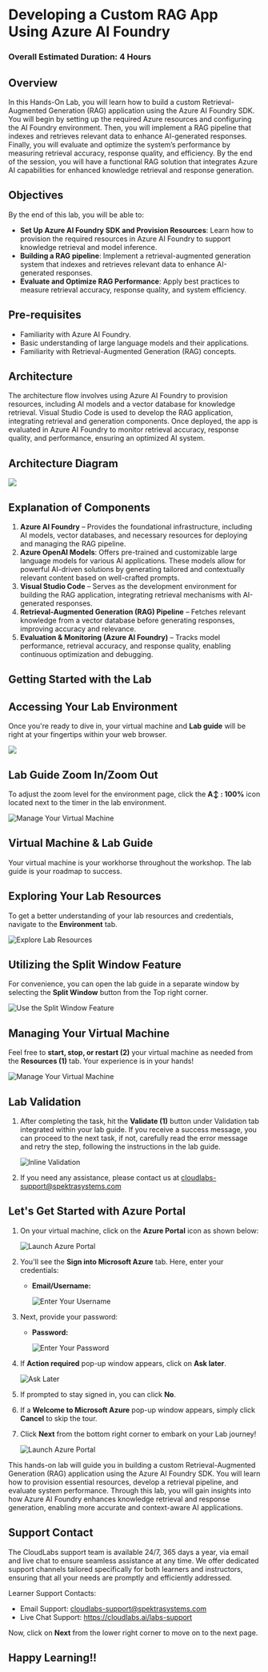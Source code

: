 # Developing a Custom RAG App Using Azure AI Foundry

### Overall Estimated Duration: 4 Hours

## Overview

In this Hands-On Lab, you will learn how to build a custom Retrieval-Augmented Generation (RAG) application using the Azure AI Foundry SDK. You will begin by setting up the required Azure resources and configuring the AI Foundry environment. Then, you will implement a RAG pipeline that indexes and retrieves relevant data to enhance AI-generated responses. Finally, you will evaluate and optimize the system’s performance by measuring retrieval accuracy, response quality, and efficiency. By the end of the session, you will have a functional RAG solution that integrates Azure AI capabilities for enhanced knowledge retrieval and response generation.

## Objectives

By the end of this lab, you will be able to:

- **Set Up Azure AI Foundry SDK and Provision Resources**: Learn how to provision the required resources in Azure AI Foundry to support knowledge retrieval and model inference.
- **Building a RAG pipeline**: Implement a retrieval-augmented generation system that indexes and retrieves relevant data to enhance AI-generated responses.
- **Evaluate and Optimize RAG Performance**: Apply best practices to measure retrieval accuracy, response quality, and system efficiency.

  
## Pre-requisites

- Familiarity with Azure AI Foundry.
- Basic understanding of large language models and their applications.
- Familiarity with Retrieval-Augmented Generation (RAG) concepts.

## Architecture

The architecture flow involves using Azure AI Foundry to provision resources, including AI models and a vector database for knowledge retrieval. Visual Studio Code is used to develop the RAG application, integrating retrieval and generation components. Once deployed, the app is evaluated in Azure AI Foundry to monitor retrieval accuracy, response quality, and performance, ensuring an optimized AI system.

## Architecture Diagram

  ![](../media/afg15.png)

## Explanation of Components

1. **Azure AI Foundry** – Provides the foundational infrastructure, including AI models, vector databases, and necessary resources for deploying and managing the RAG pipeline.
1. **Azure OpenAI Models**: Offers pre-trained and customizable large language models for various AI applications. These models allow for powerful AI-driven solutions by generating tailored and contextually relevant content based on well-crafted prompts.
1. **Visual Studio Code** – Serves as the development environment for building the RAG application, integrating retrieval mechanisms with AI-generated responses.
1. **Retrieval-Augmented Generation (RAG) Pipeline** – Fetches relevant knowledge from a vector database before generating responses, improving accuracy and relevance.
1. **Evaluation & Monitoring (Azure AI Foundry)** – Tracks model performance, retrieval accuracy, and response quality, enabling continuous optimization and debugging.

## Getting Started with the Lab
 
## Accessing Your Lab Environment
 
Once you're ready to dive in, your virtual machine and **Lab guide** will be right at your fingertips within your web browser.

   ![](../media/afg1.png)

## Lab Guide Zoom In/Zoom Out

To adjust the zoom level for the environment page, click the **A↕ : 100%** icon located next to the timer in the lab environment.

   ![Manage Your Virtual Machine](../media/afg2.png)

## Virtual Machine & Lab Guide
 
Your virtual machine is your workhorse throughout the workshop. The lab guide is your roadmap to success.
 
## Exploring Your Lab Resources
 
To get a better understanding of your lab resources and credentials, navigate to the **Environment** tab.
 
   ![Explore Lab Resources](../media/afg3.png)
 
## Utilizing the Split Window Feature
 
For convenience, you can open the lab guide in a separate window by selecting the **Split Window** button from the Top right corner.
 
 ![Use the Split Window Feature](../media/afg4.png)
 
## Managing Your Virtual Machine
 
Feel free to **start, stop, or restart (2)** your virtual machine as needed from the **Resources (1)** tab. Your experience is in your hands!
 
 ![Manage Your Virtual Machine](../media/afg5.png)

## Lab Validation

1. After completing the task, hit the **Validate (1)** button under Validation tab integrated within your lab guide. If you receive a success message, you can proceed to the next task, if not, carefully read the error message and retry the step, following the instructions in the lab guide.

   ![Inline Validation](../media/u46.png)

1. If you need any assistance, please contact us at cloudlabs-support@spektrasystems.com


## Let's Get Started with Azure Portal

1. On your virtual machine, click on the **Azure Portal** icon as shown below:

   ![Launch Azure Portal](../media/afg6.png)
   
1. You'll see the **Sign into Microsoft Azure** tab. Here, enter your credentials:
 
   - **Email/Username:** <inject key="AzureAdUserEmail"></inject>
 
       ![Enter Your Username](../media/afg7.png)
 
1. Next, provide your password:
 
   - **Password:** <inject key="AzureAdUserPassword"></inject>
 
       ![Enter Your Password](../media/afg8.png)

1. If **Action required** pop-up window appears, click on **Ask later**.

   ![Ask Later](../media/afg9.png)
    
1. If prompted to stay signed in, you can click **No**.
 
1. If a **Welcome to Microsoft Azure** pop-up window appears, simply click **Cancel** to skip the tour.

1. Click **Next** from the bottom right corner to embark on your Lab journey!

   ![Launch Azure Portal](../media/afg10.png)

This hands-on lab will guide you in building a custom Retrieval-Augmented Generation (RAG) application using the Azure AI Foundry SDK. You will learn how to provision essential resources, develop a retrieval pipeline, and evaluate system performance. Through this lab, you will gain insights into how Azure AI Foundry enhances knowledge retrieval and response generation, enabling more accurate and context-aware AI applications.

## Support Contact

The CloudLabs support team is available 24/7, 365 days a year, via email and live chat to ensure seamless assistance at any time. We offer dedicated support channels tailored specifically for both learners and instructors, ensuring that all your needs are promptly and efficiently addressed.

Learner Support Contacts:

- Email Support: cloudlabs-support@spektrasystems.com
- Live Chat Support: https://cloudlabs.ai/labs-support

Now, click on **Next** from the lower right corner to move on to the next page.

## Happy Learning!!
